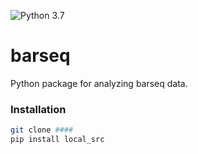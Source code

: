 ![Python 3.7](https://img.shields.io/badge/python-3.7-blue.svg)

# barseq 

Python package for analyzing barseq data.

### Installation

```bash
git clone ####
pip install local_src
``` 